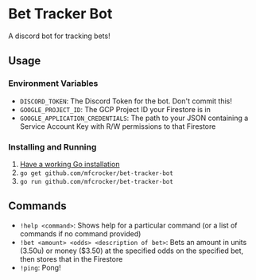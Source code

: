 # Bet Tracker Bot
A discord bot for tracking bets!

## Usage
### Environment Variables
* `DISCORD_TOKEN`: The Discord Token for the bot. Don't commit this!
* `GOOGLE_PROJECT_ID`: The GCP Project ID your Firestore is in
* `GOOGLE_APPLICATION_CREDENTIALS`: The path to your JSON containing a Service Account Key with R/W permissions to that Firestore

### Installing and Running
1. [Have a working Go installation](https://golang.org/doc/install)
2. `go get github.com/mfcrocker/bet-tracker-bot`
3. `go run github.com/mfcrocker/bet-tracker-bot`

## Commands
* `!help <command>`: Shows help for a particular command (or a list of commands if no command provided)
* `!bet <amount> <odds> <description of bet>`: Bets an amount in units (3.50u) or money ($3.50) at the specified odds on the specified bet, then stores that in the Firestore
* `!ping`: Pong!

